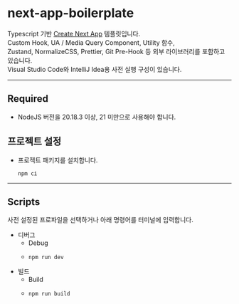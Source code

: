 # next-app-boilerplate

Typescript 기반 [Create Next App](https://github.com/vercel/next.js) 템플릿입니다.
<br>
Custom Hook, UA / Media Query Component, Utility 함수,
<br>
Zustand, NormalizeCSS, Prettier, Git Pre-Hook 등 외부 라이브러리를 포함하고 있습니다.
<br>
Visual Studio Code와 IntelliJ Idea용 사전 실행 구성이 있습니다.

---

## Required

- NodeJS 버전을 20.18.3 이상, 21 미만으로 사용해야 합니다.

## 프로젝트 설정

- 프로젝트 패키지를 설치합니다.
  ```shell
  npm ci
  ```

---

## Scripts

사전 설정된 프로파일을 선택하거나 아래 명령어를 터미널에 입력합니다.

- 디버그
  - Debug
  - ```shell
    npm run dev
    ```
- 빌드
  - Build
  - ```shell
    npm run build
    ```
